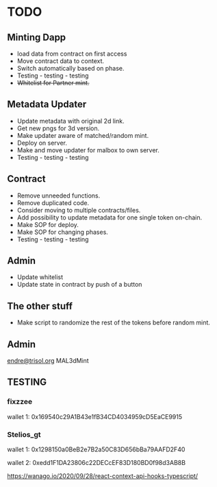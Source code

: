 # TODO

## Minting Dapp

- load data from contract on first access
- Move contract data to context.
- Switch automatically based on phase.
- Testing - testing - testing
- ~~Whitelist for Partner mint.~~

## Metadata Updater

- Update metadata with original 2d link.
- Get new pngs for 3d version.
- Make updater aware of matched/random mint.
- Deploy on server.
- Make and move updater for malbox to own server.
- Testing - testing - testing

## Contract

- Remove unneeded functions.
- Remove duplicated code.
- Consider moving to multiple contracts/files.
- Add possibility to update metadata for one single token on-chain.
- Make SOP for deploy.
- Make SOP for changing phases.
- Testing - testing - testing

## Admin

- Update whitelist
- Update state in contract by push of a button

## The other stuff

- Make script to randomize the rest of the tokens before random mint.

## Admin

endre@trisol.org
MAL3dMint

## TESTING

### fixzzee

wallet 1: 0x169540c29A1B43e1fB34CD4034959cD5EaCE9915

### Stelios_gt

wallet 1: 0x1298150a0BeB2e7B2a50C83D656bBa79AAFD2F40

wallet 2: 0xedd1F1DA23806c22DECcEF83D180BD0f98d3AB8B

https://wanago.io/2020/09/28/react-context-api-hooks-typescript/
